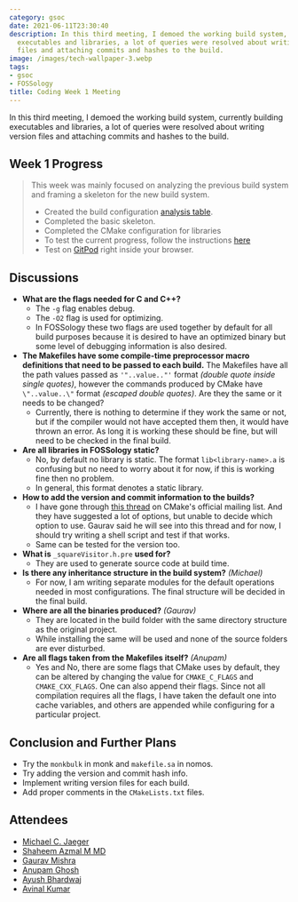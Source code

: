 ```yaml
---
category: gsoc
date: 2021-06-11T23:30:40
description: In this third meeting, I demoed the working build system, currently building
  executables and libraries, a lot of queries were resolved about writing version
  files and attaching commits and hashes to the build.
image: /images/tech-wallpaper-3.webp
tags:
- gsoc
- FOSSology
title: Coding Week 1 Meeting
---
```


In this third meeting, I demoed the working build system, currently building executables and libraries, a lot of queries were resolved about writing version files and attaching commits and hashes to the build.

## Week 1 Progress

> This week was mainly focused on analyzing the previous build system and framing a skeleton for the new build system.
>
> - Created the build configuration [analysis table](https://github.com/avinal/FOSSology/wiki/agents-spec#agents-configuration-list).
> - Completed the basic skeleton.
> - Completed the CMake configuration for libraries
> - To test the current progress, follow the instructions [here](https://github.com/avinal/FOSSology/wiki#test-the-new-system-only-gcc-with-make-and-ninja-tested-for-now)
> - Test on [GitPod](https://gitpod.io/#https://github.com/avinal/FOSSology/tree/avinal/feat/cmake-buildsystem) right inside your browser.

## Discussions

- **What are the flags needed for C and C++?**
  - The `-g` flag enables debug.
  - The `-O2` flag is used for optimizing.
  - In FOSSology these two flags are used together by default for all
    build purposes because it is desired to have an optimized binary but
    some level of debugging information is also desired.
- **The Makefiles have some compile-time preprocessor macro definitions
  that need to be passed to each build.** The Makefiles have all the
  path values passed as `'"..value.."'` format *(double quote inside
  single quotes)*, however the commands produced by CMake have
  `\"..value..\"` format *(escaped double quotes)*. Are they the same or
  it needs to be changed?
  - Currently, there is nothing to determine if they work the same or
    not, but if the compiler would not have accepted them then, it would
    have thrown an error. As long it is working these should be fine,
    but will need to be checked in the final build.
- **Are all libraries in FOSSology static?**
  - No, by default no library is static. The format
    `lib<library-name>.a` is confusing but no need to worry about it for
    now, if this is working fine then no problem.
  - In general, this format denotes a static library.
- **How to add the version and commit information to the builds?**
  - I have gone through [this
    thread](https://cmake.org/pipermail/cmake/2018-October/068383.html)
    on CMake's official mailing list. And they have suggested a lot of
    options, but unable to decide which option to use. Gaurav said he
    will see into this thread and for now, I should try writing a shell
    script and test if that works.
  - Same can be tested for the version too.
- **What is** `_squareVisitor.h.pre` **used for?**
  - They are used to generate source code at build time.
- **Is there any inheritance structure in the build system?**
  *(Michael)*
  - For now, I am writing separate modules for the default operations
    needed in most configurations. The final structure will be decided
    in the final build.
- **Where are all the binaries produced?** *(Gaurav)*
  - They are located in the build folder with the same directory
    structure as the original project.
  - While installing the same will be used and none of the source
    folders are ever disturbed.
- **Are all flags taken from the Makefiles itself?** *(Anupam)*
  - Yes and No, there are some flags that CMake uses by default, they
    can be altered by changing the value for `CMAKE_C_FLAGS` and
    `CMAKE_CXX_FLAGS`. One can also append their flags. Since not all
    compilation requires all the flags, I have taken the default one
    into cache variables, and others are appended while configuring for
    a particular project.

## Conclusion and Further Plans

- Try the `monkbulk` in monk and `makefile.sa` in nomos.
- Try adding the version and commit hash info.
- Implement writing version files for each build.
- Add proper comments in the `CMakeLists.txt` files.

## Attendees

- [Michael C. Jaeger](https://github.com/mcjaeger)
- [Shaheem Azmal M MD](https://github.com/shaheemazmalmmd)
- [Gaurav Mishra](https://github.com/GMishx)
- [Anupam Ghosh](https://github.com/ag4ums)
- [Ayush Bhardwaj](https://github.com/hastagAB)
- [Avinal Kumar](https://github.com/avinal)
